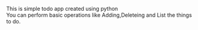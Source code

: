 This is simple todo app created using python 
<br>
You can perform basic operations like Adding,Deleteing and List the things to do.
